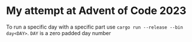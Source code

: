 # My attempt at Advent of Code 2023

To run a specific day with a specific part use `cargo run --release --bin day<DAY>`.
`DAY` is a zero padded day number
